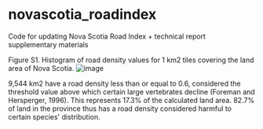 # novascotia_roadindex
Code for updating Nova Scotia Road Index + technical report supplementary materials

Figure S1. Histogram of road density values for 1 km2 tiles covering the land area of Nova Scotia.
![image](https://github.com/user-attachments/assets/f2c0d5e7-16d2-49af-a92b-f78faa2e194c)

9,544 km2 have a road density less than or equal to 0.6, considered the threshold value above which certain large vertebrates decline (Foreman and Hersperger, 1996). This represents 17.3% of the calculated land area. 82.7% of land in the province thus has a road density considered harmful to certain species' distribution. 
